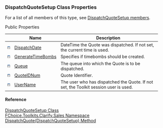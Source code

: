 ﻿### DispatchQuoteSetup Class Properties

For a list of all members of this type, see [DispatchQuoteSetup members](FChoice.Toolkits.Clarify~FChoice.Toolkits.Clarify.Sales.DispatchQuoteSetup_members.md).

Public Properties

|   | Name | Description |
| --- | --- | --- |
| ![Public Property](dotnetimages/publicProperty.png) | [DispatchDate](FChoice.Toolkits.Clarify~FChoice.Toolkits.Clarify.Sales.DispatchQuoteSetup~DispatchDate.md) | DateTime the Quote was dispatched. If not set, the current time is used.   |
| ![Public Property](dotnetimages/publicProperty.png) | [GenerateTimeBombs](FChoice.Toolkits.Clarify~FChoice.Toolkits.Clarify.Sales.DispatchQuoteSetup~GenerateTimeBombs.md) | Specifies if timebombs should be created.   |
| ![Public Property](dotnetimages/publicProperty.png) | [Queue](FChoice.Toolkits.Clarify~FChoice.Toolkits.Clarify.Sales.DispatchQuoteSetup~Queue.md) | The queue into which the Quote is to be dispatched.   |
| ![Public Property](dotnetimages/publicProperty.png) | [QuoteIDNum](FChoice.Toolkits.Clarify~FChoice.Toolkits.Clarify.Sales.DispatchQuoteSetup~QuoteIDNum.md) | Quote Identifier.   |
| ![Public Property](dotnetimages/publicProperty.png) | [UserName](FChoice.Toolkits.Clarify~FChoice.Toolkits.Clarify.Sales.DispatchQuoteSetup~UserName.md) | The user who has dispatched the Quote. If not set, the Toolkit session user is used.   |





#### Reference

[DispatchQuoteSetup Class](FChoice.Toolkits.Clarify~FChoice.Toolkits.Clarify.Sales.DispatchQuoteSetup.md)  
[FChoice.Toolkits.Clarify.Sales Namespace](FChoice.Toolkits.Clarify~FChoice.Toolkits.Clarify.Sales_namespace.md)  
[DispatchQuote(DispatchQuoteSetup) Method](FChoice.Toolkits.Clarify~FChoice.Toolkits.Clarify.Sales.SalesToolkit~DispatchQuote(DispatchQuoteSetup).md)